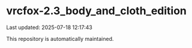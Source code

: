 # vrcfox-2.3_body_and_cloth_edition

Last updated: 2025-07-18 12:17:43

This repository is automatically maintained.
